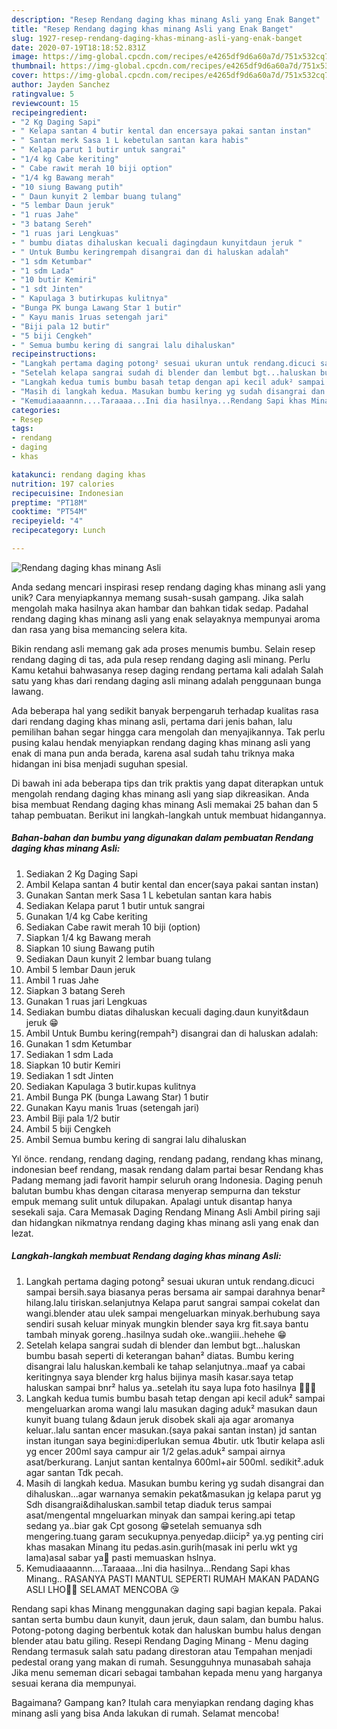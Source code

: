 ```yaml
---
description: "Resep Rendang daging khas minang Asli yang Enak Banget"
title: "Resep Rendang daging khas minang Asli yang Enak Banget"
slug: 1927-resep-rendang-daging-khas-minang-asli-yang-enak-banget
date: 2020-07-19T18:18:52.831Z
image: https://img-global.cpcdn.com/recipes/e4265df9d6a60a7d/751x532cq70/rendang-daging-khas-minang-asli-foto-resep-utama.jpg
thumbnail: https://img-global.cpcdn.com/recipes/e4265df9d6a60a7d/751x532cq70/rendang-daging-khas-minang-asli-foto-resep-utama.jpg
cover: https://img-global.cpcdn.com/recipes/e4265df9d6a60a7d/751x532cq70/rendang-daging-khas-minang-asli-foto-resep-utama.jpg
author: Jayden Sanchez
ratingvalue: 5
reviewcount: 15
recipeingredient:
- "2 Kg Daging Sapi"
- " Kelapa santan 4 butir kental dan encersaya pakai santan instan"
- " Santan merk Sasa 1 L kebetulan santan kara habis"
- " Kelapa parut 1 butir untuk sangrai"
- "1/4 kg Cabe keriting"
- " Cabe rawit merah 10 biji option"
- "1/4 kg Bawang merah"
- "10 siung Bawang putih"
- " Daun kunyit 2 lembar buang tulang"
- "5 lembar Daun jeruk"
- "1 ruas Jahe"
- "3 batang Sereh"
- "1 ruas jari Lengkuas"
- " bumbu diatas dihaluskan kecuali dagingdaun kunyitdaun jeruk "
- " Untuk Bumbu keringrempah disangrai dan di haluskan adalah"
- "1 sdm Ketumbar"
- "1 sdm Lada"
- "10 butir Kemiri"
- "1 sdt Jinten"
- " Kapulaga 3 butirkupas kulitnya"
- "Bunga PK bunga Lawang Star 1 butir"
- " Kayu manis 1ruas setengah jari"
- "Biji pala 12 butir"
- "5 biji Cengkeh"
- " Semua bumbu kering di sangrai lalu dihaluskan"
recipeinstructions:
- "Langkah pertama daging potong² sesuai ukuran untuk rendang.dicuci sampai bersih.saya biasanya peras bersama air sampai darahnya benar² hilang.lalu tiriskan.selanjutnya Kelapa parut sangrai sampai cokelat dan wangi.blender atau ulek sampai mengeluarkan minyak.berhubung saya sendiri susah keluar minyak mungkin blender saya krg fit.saya bantu tambah minyak goreng..hasilnya sudah oke..wangiii..hehehe 😁"
- "Setelah kelapa sangrai sudah di blender dan lembut bgt...haluskan bumbu basah seperti di keterangan bahan² diatas. Bumbu kering disangrai lalu haluskan.kembali ke tahap selanjutnya..maaf ya cabai keritingnya saya blender krg halus bijinya masih kasar.saya tetap haluskan sampai bnr² halus ya..setelah itu saya lupa foto hasilnya 🙏🏻😁"
- "Langkah kedua tumis bumbu basah tetap dengan api kecil aduk² sampai mengeluarkan aroma wangi lalu masukan daging aduk² masukan daun kunyit buang tulang &amp;daun jeruk disobek skali aja agar aromanya keluar..lalu santan encer masukan.(saya pakai santan instan) jd santan instan itungan saya begini:diperlukan semua 4butir. utk 1butir kelapa asli yg encer 200ml saya campur air 1/2 gelas.aduk² sampai airnya asat/berkurang. Lanjut santan kentalnya 600ml+air 500ml. sedikit².aduk agar santan Tdk pecah."
- "Masih di langkah kedua. Masukan bumbu kering yg sudah disangrai dan dihaluskan...agar warnanya semakin pekat&amp;masukan jg kelapa parut yg Sdh disangrai&amp;dihaluskan.sambil tetap diaduk terus sampai asat/mengental mngeluarkan minyak dan sampai kering.api tetap sedang ya..biar gak Cpt gosong 😁setelah semuanya sdh mengering.tuang garam secukupnya.penyedap.diicip² ya.yg penting ciri khas masakan Minang itu pedas.asin.gurih(masak ini perlu wkt yg lama)asal sabar ya🤭 pasti memuaskan hslnya."
- "Kemudiaaaannn....Taraaaa...Ini dia hasilnya...Rendang Sapi khas Minang.. RASANYA PASTI MANTUL SEPERTI RUMAH MAKAN PADANG ASLI LHO🙏🏻 SELAMAT MENCOBA 😘"
categories:
- Resep
tags:
- rendang
- daging
- khas

katakunci: rendang daging khas 
nutrition: 197 calories
recipecuisine: Indonesian
preptime: "PT18M"
cooktime: "PT54M"
recipeyield: "4"
recipecategory: Lunch

---
```



![Rendang daging khas minang Asli](https://img-global.cpcdn.com/recipes/e4265df9d6a60a7d/751x532cq70/rendang-daging-khas-minang-asli-foto-resep-utama.jpg)

Anda sedang mencari inspirasi resep rendang daging khas minang asli yang unik? Cara menyiapkannya memang susah-susah gampang. Jika salah mengolah maka hasilnya akan hambar dan bahkan tidak sedap. Padahal rendang daging khas minang asli yang enak selayaknya mempunyai aroma dan rasa yang bisa memancing selera kita.

Bikin rendang asli memang gak ada proses menumis bumbu. Selain resep rendang daging di tas, ada pula resep rendang daging asli minang. Perlu Kamu ketahui bahwasanya resep daging rendang pertama kali adalah Salah satu yang khas dari rendang daging asli minang adalah penggunaan bunga lawang.

Ada beberapa hal yang sedikit banyak berpengaruh terhadap kualitas rasa dari rendang daging khas minang asli, pertama dari jenis bahan, lalu pemilihan bahan segar hingga cara mengolah dan menyajikannya. Tak perlu pusing kalau hendak menyiapkan rendang daging khas minang asli yang enak di mana pun anda berada, karena asal sudah tahu triknya maka hidangan ini bisa menjadi suguhan spesial.


Di bawah ini ada beberapa tips dan trik praktis yang dapat diterapkan untuk mengolah rendang daging khas minang asli yang siap dikreasikan. Anda bisa membuat Rendang daging khas minang Asli memakai 25 bahan dan 5 tahap pembuatan. Berikut ini langkah-langkah untuk membuat hidangannya.

<!--inarticleads1-->

##### Bahan-bahan dan bumbu yang digunakan dalam pembuatan Rendang daging khas minang Asli:

1. Sediakan 2 Kg Daging Sapi
1. Ambil  Kelapa santan 4 butir kental dan encer(saya pakai santan instan)
1. Gunakan  Santan merk Sasa 1 L kebetulan santan kara habis
1. Sediakan  Kelapa parut 1 butir untuk sangrai
1. Gunakan 1/4 kg Cabe keriting
1. Sediakan  Cabe rawit merah 10 biji (option)
1. Siapkan 1/4 kg Bawang merah
1. Siapkan 10 siung Bawang putih
1. Sediakan  Daun kunyit 2 lembar buang tulang
1. Ambil 5 lembar Daun jeruk
1. Ambil 1 ruas Jahe
1. Siapkan 3 batang Sereh
1. Gunakan 1 ruas jari Lengkuas
1. Sediakan  bumbu diatas dihaluskan kecuali daging.daun kunyit&amp;daun jeruk 😁
1. Ambil  Untuk Bumbu kering(rempah²) disangrai dan di haluskan adalah:
1. Gunakan 1 sdm Ketumbar
1. Sediakan 1 sdm Lada
1. Siapkan 10 butir Kemiri
1. Sediakan 1 sdt Jinten
1. Sediakan  Kapulaga 3 butir.kupas kulitnya
1. Ambil Bunga PK (bunga Lawang Star) 1 butir
1. Gunakan  Kayu manis 1ruas (setengah jari)
1. Ambil Biji pala 1/2 butir
1. Ambil 5 biji Cengkeh
1. Ambil  Semua bumbu kering di sangrai lalu dihaluskan


Yıl önce. rendang, rendang daging, rendang padang, rendang khas minang, indonesian beef rendang, masak rendang dalam partai besar Rendang khas Padang memang jadi favorit hampir seluruh orang Indonesia. Daging penuh balutan bumbu khas dengan citarasa menyerap sempurna dan tekstur empuk memang sulit untuk dilupakan. Apalagi untuk disantap hanya sesekali saja. Cara Memasak Daging Rendang Minang Asli Ambil piring saji dan hidangkan nikmatnya rendang daging khas minang asli yang enak dan lezat. 

<!--inarticleads2-->

##### Langkah-langkah membuat Rendang daging khas minang Asli:

1. Langkah pertama daging potong² sesuai ukuran untuk rendang.dicuci sampai bersih.saya biasanya peras bersama air sampai darahnya benar² hilang.lalu tiriskan.selanjutnya Kelapa parut sangrai sampai cokelat dan wangi.blender atau ulek sampai mengeluarkan minyak.berhubung saya sendiri susah keluar minyak mungkin blender saya krg fit.saya bantu tambah minyak goreng..hasilnya sudah oke..wangiii..hehehe 😁
1. Setelah kelapa sangrai sudah di blender dan lembut bgt...haluskan bumbu basah seperti di keterangan bahan² diatas. Bumbu kering disangrai lalu haluskan.kembali ke tahap selanjutnya..maaf ya cabai keritingnya saya blender krg halus bijinya masih kasar.saya tetap haluskan sampai bnr² halus ya..setelah itu saya lupa foto hasilnya 🙏🏻😁
1. Langkah kedua tumis bumbu basah tetap dengan api kecil aduk² sampai mengeluarkan aroma wangi lalu masukan daging aduk² masukan daun kunyit buang tulang &amp;daun jeruk disobek skali aja agar aromanya keluar..lalu santan encer masukan.(saya pakai santan instan) jd santan instan itungan saya begini:diperlukan semua 4butir. utk 1butir kelapa asli yg encer 200ml saya campur air 1/2 gelas.aduk² sampai airnya asat/berkurang. Lanjut santan kentalnya 600ml+air 500ml. sedikit².aduk agar santan Tdk pecah.
1. Masih di langkah kedua. Masukan bumbu kering yg sudah disangrai dan dihaluskan...agar warnanya semakin pekat&amp;masukan jg kelapa parut yg Sdh disangrai&amp;dihaluskan.sambil tetap diaduk terus sampai asat/mengental mngeluarkan minyak dan sampai kering.api tetap sedang ya..biar gak Cpt gosong 😁setelah semuanya sdh mengering.tuang garam secukupnya.penyedap.diicip² ya.yg penting ciri khas masakan Minang itu pedas.asin.gurih(masak ini perlu wkt yg lama)asal sabar ya🤭 pasti memuaskan hslnya.
1. Kemudiaaaannn....Taraaaa...Ini dia hasilnya...Rendang Sapi khas Minang.. RASANYA PASTI MANTUL SEPERTI RUMAH MAKAN PADANG ASLI LHO🙏🏻 SELAMAT MENCOBA 😘


Rendang sapi khas Minang menggunakan daging sapi bagian kepala. Pakai santan serta bumbu daun kunyit, daun jeruk, daun salam, dan bumbu halus. Potong-potong daging berbentuk kotak dan haluskan bumbu halus dengan blender atau batu giling. Resepi Rendang Daging Minang - Menu daging Rendang termasuk salah satu padang direstoran atau Tempahan menjadi pedestal orang yang makan di rumah. Sesungguhnya munasabah sahaja Jika menu sememan dicari sebagai tambahan kepada menu yang harganya sesuai kerana dia mempunyai. 

Bagaimana? Gampang kan? Itulah cara menyiapkan rendang daging khas minang asli yang bisa Anda lakukan di rumah. Selamat mencoba!
